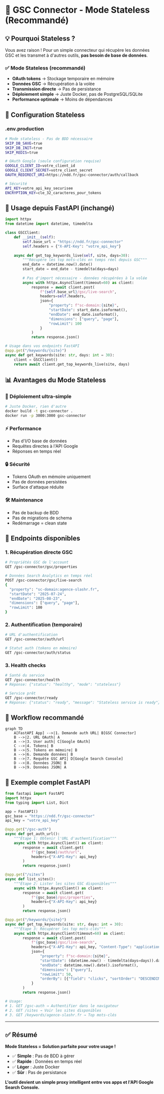 # 🚀 GSC Connector - Mode Stateless (Recommandé)

## 💡 Pourquoi Stateless ?

Vous avez raison ! Pour un simple connecteur qui récupère les données GSC et les transmet à d'autres outils, **pas besoin de base de données**.

### ✅ **Mode Stateless** (recommandé)
- **OAuth tokens** → Stockage temporaire en mémoire
- **Données GSC** → Récupération à la volée 
- **Transmission directe** → Pas de persistance
- **Déploiement simple** → Juste Docker, pas de PostgreSQL/SQLite
- **Performance optimale** → Moins de dépendances

## 🔧 Configuration Stateless

### .env.production
```bash
# Mode stateless - Pas de BDD nécessaire
SKIP_DB_SAVE=true
SKIP_DB_INIT=true
SKIP_REDIS=true

# OAuth Google (seule configuration requise)
GOOGLE_CLIENT_ID=votre_client_id
GOOGLE_CLIENT_SECRET=votre_client_secret
OAUTH_REDIRECT_URI=https://ndd.fr/gsc-connector/auth/callback

# Sécurité
API_KEY=votre_api_key_securisee
ENCRYPTION_KEY=cle_32_caracteres_pour_tokens
```

## 🐍 **Usage depuis FastAPI** (inchangé)

```python
import httpx
from datetime import datetime, timedelta

class GSCClient:
    def __init__(self):
        self.base_url = "https://ndd.fr/gsc-connector"
        self.headers = {"X-API-Key": "votre_api_key"}
    
    async def get_top_keywords_live(self, site, days=30):
        """Récupère les top mots-clés en temps réel depuis GSC"""
        end_date = datetime.now().date()
        start_date = end_date - timedelta(days=days)
        
        # Pas d'import nécessaire - données récupérées à la volée
        async with httpx.AsyncClient(timeout=60) as client:
            response = await client.post(
                f"{self.base_url}/gsc/live-search",
                headers=self.headers,
                json={
                    "property": f"sc-domain:{site}",
                    "startDate": start_date.isoformat(),
                    "endDate": end_date.isoformat(),
                    "dimensions": ["query", "page"],
                    "rowLimit": 100
                }
            )
            return response.json()

# Usage dans vos endpoints FastAPI
@app.get("/keywords/{site}")
async def get_keywords(site: str, days: int = 30):
    client = GSCClient()
    return await client.get_top_keywords_live(site, days)
```

## 📊 **Avantages du Mode Stateless**

### 🚀 **Déploiement ultra-simple**
```bash
# Juste Docker, rien d'autre
docker build -t gsc-connector .
docker run -p 3000:3000 gsc-connector
```

### ⚡ **Performance**
- Pas d'I/O base de données
- Requêtes directes à l'API Google
- Réponses en temps réel

### 🔒 **Sécurité**
- Tokens OAuth en mémoire uniquement
- Pas de données persistées
- Surface d'attaque réduite

### 🛠 **Maintenance**
- Pas de backup de BDD
- Pas de migrations de schema
- Redémarrage = clean state

## 🎯 **Endpoints disponibles**

### 1. **Récupération directe GSC**
```bash
# Propriétés GSC de l'account
GET /gsc-connector/gsc/properties

# Données Search Analytics en temps réel
POST /gsc-connector/gsc/live-search
{
  "property": "sc-domain:agence-slashr.fr",
  "startDate": "2025-07-24",
  "endDate": "2025-08-23",
  "dimensions": ["query", "page"],
  "rowLimit": 100
}
```

### 2. **Authentification (temporaire)**
```bash
# URL d'authentification
GET /gsc-connector/auth/url

# Statut auth (tokens en mémoire)
GET /gsc-connector/auth/status
```

### 3. **Health checks**
```bash
# Santé du service
GET /gsc-connector/health
# Réponse: {"status": "healthy", "mode": "stateless"}

# Service prêt
GET /gsc-connector/ready
# Réponse: {"status": "ready", "message": "Stateless service is ready"}
```

## 🔄 **Workflow recommandé**

```mermaid
graph TD
    A[FastAPI App] -->|1. Demande auth URL| B[GSC Connector]
    B -->|2. URL OAuth| A
    A -->|3. User auth| C[Google OAuth]
    C -->|4. Tokens| B
    B -->|5. Tokens en mémoire| B
    A -->|6. Demande données| B
    B -->|7. Requête GSC API| D[Google Search Console]
    D -->|8. Données JSON| B
    B -->|9. Données JSON| A
```

## 📝 **Exemple complet FastAPI**

```python
from fastapi import FastAPI
import httpx
from typing import List, Dict

app = FastAPI()
gsc_base = "https://ndd.fr/gsc-connector"
api_key = "votre_api_key"

@app.get("/gsc-auth")
async def get_auth_url():
    """Étape 1: Obtenir l'URL d'authentification"""
    async with httpx.AsyncClient() as client:
        response = await client.get(
            f"{gsc_base}/auth/url",
            headers={"X-API-Key": api_key}
        )
        return response.json()

@app.get("/sites")
async def list_sites():
    """Étape 2: Lister les sites GSC disponibles"""
    async with httpx.AsyncClient() as client:
        response = await client.get(
            f"{gsc_base}/gsc/properties",
            headers={"X-API-Key": api_key}
        )
        return response.json()

@app.get("/keywords/{site}")
async def get_top_keywords(site: str, days: int = 30):
    """Étape 3: Récupérer les top mots-clés"""
    async with httpx.AsyncClient(timeout=60) as client:
        response = await client.post(
            f"{gsc_base}/gsc/live-search",
            headers={"X-API-Key": api_key, "Content-Type": "application/json"},
            json={
                "property": f"sc-domain:{site}",
                "startDate": (datetime.now() - timedelta(days=days)).date().isoformat(),
                "endDate": datetime.now().date().isoformat(),
                "dimensions": ["query"],
                "rowLimit": 50,
                "orderBy": [{"field": "clicks", "sortOrder": "DESCENDING"}]
            }
        )
        return response.json()

# Usage: 
# 1. GET /gsc-auth → Authentifier dans le navigateur
# 2. GET /sites → Voir les sites disponibles  
# 3. GET /keywords/agence-slashr.fr → Top mots-clés
```

---

## ✅ **Résumé**

**Mode Stateless = Solution parfaite pour votre usage !**

- ✅ **Simple** : Pas de BDD à gérer
- ✅ **Rapide** : Données en temps réel
- ✅ **Léger** : Juste Docker
- ✅ **Sûr** : Pas de persistance 

**L'outil devient un simple proxy intelligent entre vos apps et l'API Google Search Console.**